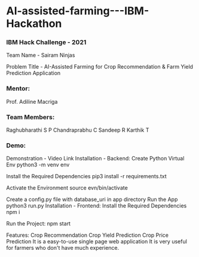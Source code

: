 # AI-assisted-farming---IBM-Hackathon
<h3>IBM Hack Challenge - 2021</h3>


Team Name - Sairam Ninjas

Problem Title - AI-Assisted Farming for Crop Recommendation & Farm Yield Prediction Application

<h3>Mentor:</h3>
Prof. Adiline Macriga

<h3>Team Members:</h3>
Raghubharathi S P
Chandraprabhu C
Sandeep R
Karthik T

<h3>Demo:</h3>
Demonstration - Video Link
Installation - Backend:
Create Python Virtual Env
  python3 -m venv env

Install the Required Dependencies
  pip3 install -r requirements.txt

Activate the Environment
  source evn/bin/activate

Create a config.py file with database_uri in app directory
Run the App
  python3 run.py
Installation - Frontend:
Install the Required Dependencies
  npm i

Run the Project:
  npm start

Features:
Crop Recommendation
Crop Yield Prediction
Crop Price Prediction
It is a easy-to-use single page web application
It is very useful for farmers who don't have much experience.


